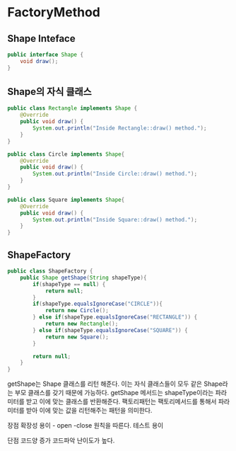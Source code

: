 # FactoryMethod

## Shape Inteface
```java
public interface Shape {
    void draw();
}
```

## Shape의 자식 클래스
```java
public class Rectangle implements Shape {
    @Override
    public void draw() {
        System.out.println("Inside Rectangle::draw() method.");
    }
}

public class Circle implements Shape{
    @Override
    public void draw() {
        System.out.println("Inside Circle::draw() method.");
    }
}

public class Square implements Shape{
    @Override
    public void draw() {
        System.out.println("Inside Square::draw() method.");
    }
}
```

## ShapeFactory
```java
public class ShapeFactory {
    public Shape getShape(String shapeType){
        if(shapeType == null) {
            return null;
        }
        if(shapeType.equalsIgnoreCase("CIRCLE")){
            return new Circle();
        } else if(shapeType.equalsIgnoreCase("RECTANGLE")) {
            return new Rectangle();
        } else if(shapeType.equalsIgnoreCase("SQUARE")) {
            return new Square();
        }

        return null;
    }
}
```
getShape는 Shape 클래스를 리턴 해준다. 이는 자식 클래스들이 모두 같은 Shape라는 부모 클래스를 갖기 때문에 가능하다.
getShape 메서드는 shapeType이라는 파라미터를 받고 이에 맞는 클래스를 반환해준다.
팩토리패턴는 팩토리메서드를 통해서 파라미터를 받아 이에 맞는 값을 리턴해주는 패턴을 의미한다.

장점
확장성 용이 - open -close 원칙을 따른다.
테스트 용이

단점
코드양 증가
코드파악 난이도가 높다.